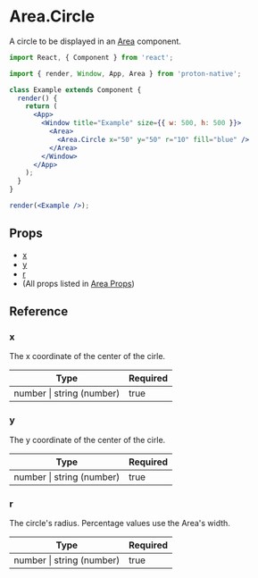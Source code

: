 # Area.Circle

A circle to be displayed in an [Area](component_APIs/area.md) component.

```jsx
import React, { Component } from 'react';

import { render, Window, App, Area } from 'proton-native';

class Example extends Component {
  render() {
    return (
      <App>
        <Window title="Example" size={{ w: 500, h: 500 }}>
          <Area>
            <Area.Circle x="50" y="50" r="10" fill="blue" />
          </Area>
        </Window>
      </App>
    );
  }
}

render(<Example />);
```

## Props

- [x](#x)
- [y](#y)
- [r](#r)
- (All props listed in [Area Props](component_APIs/area_props.md))

## Reference

### x

The x coordinate of the center of the cirle.

| **Type**                      | **Required** |
| ----------------------------- | ------------ |
| number &#x7c; string (number) | true         |

### y

The y coordinate of the center of the cirle.

| **Type**                      | **Required** |
| ----------------------------- | ------------ |
| number &#x7c; string (number) | true         |

### r

The circle's radius. Percentage values use the Area's width.

| **Type**                      | **Required** |
| ----------------------------- | ------------ |
| number &#x7c; string (number) | true         |
